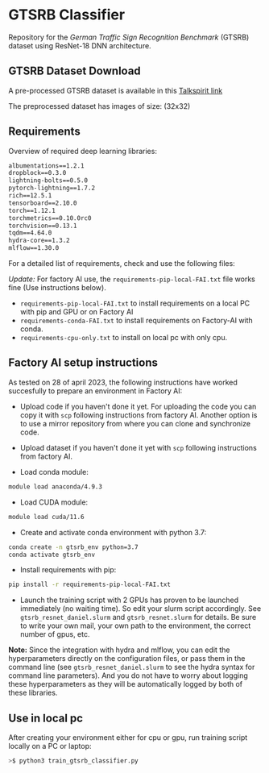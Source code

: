 # GTSRB Classifier

Repository for the _German Traffic Sign Recognition Benchmark_ (GTSRB) dataset using ResNet-18 DNN architecture.

## GTSRB Dataset Download
A pre-processed GTSRB dataset is available in this [Talkspirit link](https://cea.talkspirit.com/#/l/permalink/drive/6443269a12d91f3cab7e05ef)

The preprocessed dataset has images of size: (32x32)

## Requirements

Overview of required deep learning libraries:

```txt
albumentations==1.2.1
dropblock==0.3.0
lightning-bolts==0.5.0
pytorch-lightning==1.7.2
rich==12.5.1
tensorboard==2.10.0
torch==1.12.1
torchmetrics==0.10.0rc0
torchvision==0.13.1
tqdm==4.64.0
hydra-core==1.3.2
mlflow==1.30.0
```

For a detailed list of requirements, check and use the following files:

*Update:* For factory AI use, the `requirements-pip-local-FAI.txt` file works fine (Use instructions below).

- `requirements-pip-local-FAI.txt` to install requirements on a local PC with pip and GPU or on Factory AI
- `requirements-conda-FAI.txt` to install requirements on Factory-AI with conda.
- `requirements-cpu-only.txt` to install on local pc with only cpu.

## Factory AI setup instructions
As tested on 28 of april 2023, the following instructions have worked succesfully to prepare an 
environment in Factory AI:

* Upload code if you haven't done it yet. For uploading the code you can copy it with `scp` following instructions from factory AI. 
Another option is to use a mirror repository from where you can clone and synchronize code.
* Upload dataset if you haven't done it yet with `scp` following instructions from factory AI.

* Load conda module: 
```bash
module load anaconda/4.9.3
```
* Load CUDA module:
```bash
module load cuda/11.6
```

* Create and activate conda environment with python 3.7:
```bash
conda create -n gtsrb_env python=3.7
conda activate gtsrb_env
```

* Install requirements with pip:
```bash
pip install -r requirements-pip-local-FAI.txt
```
* Launch the training script with 2 GPUs has proven to be launched immediately (no waiting time). So edit your 
slurm script accordingly. See `gtsrb_resnet_daniel.slurm` and `gtsrb_resnet.slurm` for details. 
Be sure to write your own mail, your own path to the environment, the correct number of gpus, etc.

**Note:** Since the integration with hydra and mlflow, you can edit the hyperparameters directly on the configuration files,
or pass them in the command line (see `gtsrb_resnet_daniel.slurm` to see the hydra syntax for command line parameters). 
And you do not have to worry about logging these hyperparameters as they will be automatically logged by both of these libraries.

## Use in local pc
After creating your environment either for cpu or gpu, run training script locally on a PC or laptop:

```bash
>$ python3 train_gtsrb_classifier.py
```
